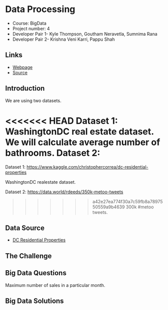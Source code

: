 # Data Processing
- Course: BigData
- Project number: 4
- Developer Pair 1- Kyle Thompson, Goutham Neravetla, Sumnima Rana
- Developer Pair 2- Krishna Veni Karri, Pappu Shah


## Links
- [Webpage](https://sumnimarana1.github.io/MapReduceProjectGroup4/ "MapReduce Project group 4")
- [Source](https://github.com/sumnimarana1/MapReduceProjectGroup4 "MapReduce Project group 4")

## Introduction

We are using two datasets.

<<<<<<< HEAD
Dataset 1:
WashingtonDC real estate dataset. We will calculate average number of bathrooms.
Dataset 2:
=======
Dataset 1: https://www.kaggle.com/christophercorrea/dc-residential-properties

WashingtonDC realestate dataset.

Dataset 2:  https://data.world/rdeeds/350k-metoo-tweets

>>>>>>> a42e27ea774f30a7c59fb8a7897550559a9b4639
300k #metoo tweets.

## Data Source
- [DC Residential Properties](https://www.kaggle.com/christophercorrea/dc-residential-properties "Website for dataset")


## The Challenge


## Big Data Questions
Maximum number of sales in a particular month.

## Big Data Solutions
